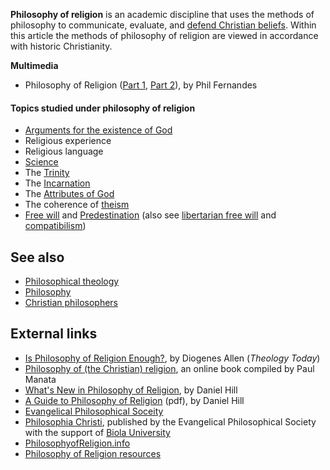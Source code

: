 **Philosophy of religion** is an academic discipline that uses the
methods of philosophy to communicate, evaluate, and
[defend Christian beliefs](Apologetics "Apologetics"). Within this
article the methods of philosophy of religion are viewed in
accordance with historic Christianity.


**Multimedia**

-   Philosophy of Religion
    ([Part 1](http://server.firefighters.org/fernandes/36555.mp3),
    [Part 2](http://server.firefighters.org/fernandes/36556.mp3)), by
    Phil Fernandes

#### Topics studied under philosophy of religion

-   [Arguments for the existence of God](Arguments_for_the_existence_of_God "Arguments for the existence of God")
-   Religious experience
-   Religious language
-   [Science](Science "Science")
-   The [Trinity](Trinity "Trinity")
-   The [Incarnation](Incarnation "Incarnation")
-   The [Attributes of God](Attributes_of_God "Attributes of God")
-   The coherence of [theism](Theism "Theism")
-   [Free will](Free_will "Free will") and
    [Predestination](Predestination "Predestination") (also see
    [libertarian free will](Libertarian_free_will "Libertarian free will")
    and [compatibilism](Compatibilism "Compatibilism"))

## See also

-   [Philosophical theology](Philosophical_theology "Philosophical theology")
-   [Philosophy](Philosophy "Philosophy")
-   [Christian philosophers](http://www.theopedia.com/Category:Christian_philosophers "Category:Christian philosophers")

## External links

-   [Is Philosophy of Religion Enough?](http://theologytoday.ptsem.edu/search/index-browse.htm),
    by Diogenes Allen (*Theology Today*)
-   [Philosophy of (the Christian) religion](http://triablogue.blogspot.com/2006/07/philosophy-of-christian-religion.html),
    an online book compiled by Paul Manata
-   [What's New in Philosophy of Religion](http://www.philosophynow.org/archive/articles/21hill.htm),
    by Daniel Hill
-   [A Guide to Philosophy of Religion](http://www.uccf.org.uk/yourcourse/rtsf/docs/philosophyofreligion.pdf)
    (pdf), by Daniel Hill
-   [Evangelical Philosophical Soceity](http://www.epsociety.org/)
-   [Philosophia Christi](http://www.epsociety.org/journal.htm),
    published by the Evangelical Philosophical Society with the support
    of [Biola University](Biola_University "Biola University")
-   [PhilosophyofReligion.info](http://www.philosophyofreligion.info/)
-   [Philosophy of Religion resources](http://www3.baylor.edu/~Scott_Moore/Phi_Rel_info.html)




